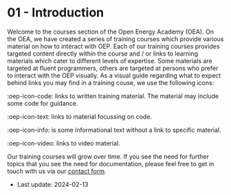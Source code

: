 # 01 - Introduction

Welcome to the courses section of the Open Energy Academy (OEA). On the OEA, we have created a series of training courses which provide various material on how to interact with OEP.  Each of our training courses provides targeted content directly within the course and / or links to learning materials which cater to different levels of expertise. Some materials are targeted at fluent programmers, others are targeted at persons who prefer to interact with the OEP visually. 
As a visual guide regarding what to expect behind links you may find in a training couse, we use the following icons:

:oep-icon-code: links to written training material. The material may include some code for guidance.

:oep-icon-text: links to material focussing on code.

:oep-icon-info: is some informational text without a link to specific material.

:oep-icon-video: links to video material.

Our training courses will grow over time. If you see the need for further topics that you see the need for documentation, please feel free to get in touch with us via our [contact form](https://openenergy-platform.org/contact/).

- Last update: 2024-02-13
